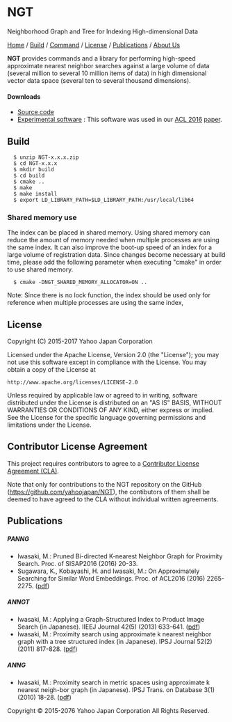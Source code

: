 NGT
===

Neighborhood Graph and Tree for Indexing High-dimensional Data

[Home](/README.md) / [Build](/README.md#build) / [Command](/bin/ngt/README.md#command) / [License](/README.md#license) / [Publications](/README.md#publications) / [About Us](http://research-lab.yahoo.co.jp/)

**NGT** provides commands and a library for performing high-speed approximate nearest neighbor searches against a large volume of data (several million to several 10 million items of data) in high dimensional vector data space (several ten to several thousand dimensions).

#### Downloads

- [Source code](https://github.com/yahoojapan/NGT/)
- [Experimental software](https://s.yimg.jp/dl/docs/research_lab/ngt-experimental-1.0.zip) : This software was used in our [ACL 2016](http://acl2016.org/) [paper](https://aclweb.org/anthology/P/P16/P16-1214.pdf).

Build
-----------------

      $ unzip NGT-x.x.x.zip
      $ cd NGT-x.x.x
      $ mkdir build
      $ cd build 
      $ cmake ..
      $ make 
      $ make install
      $ export LD_LIBRARY_PATH=$LD_LIBRARY_PATH:/usr/local/lib64

### Shared memory use

The index can be placed in shared memory. Using shared memory can reduce the amount of memory needed when multiple processes are using the same index. It can also improve the boot-up speed of an index for a large volume of registration data. Since changes become necessary at build time, please add the following parameter when executing "cmake" in order to use shared memory.

      $ cmake -DNGT_SHARED_MEMORY_ALLOCATOR=ON ..

Note: Since there is no lock function, the index should be used only for reference when multiple processes are using the same index,

License
-------

Copyright (C) 2015-2017 Yahoo Japan Corporation

Licensed under the Apache License, Version 2.0 (the "License");
you may not use this software except in compliance with the License.
You may obtain a copy of the License at

    http://www.apache.org/licenses/LICENSE-2.0

Unless required by applicable law or agreed to in writing, software
distributed under the License is distributed on an "AS IS" BASIS,
WITHOUT WARRANTIES OR CONDITIONS OF ANY KIND, either express or implied.
See the License for the specific language governing permissions and
limitations under the License.

Contributor License Agreement
-----------------------------

This project requires contributors to agree to a [Contributor License Agreement (CLA)](https://gist.github.com/ydnjp/3095832f100d5c3d2592).

Note that only for contributions to the NGT repository on the GitHub (https://github.com/yahoojapan/NGT), the contibutors of them shall be deemed to have agreed to the CLA without individual written agreements.

Publications
------------

##### PANNG
- Iwasaki, M.: Pruned Bi-directed K-nearest Neighbor Graph for Proximity Search. Proc. of SISAP2016 (2016) 20-33.
- Sugawara, K., Kobayashi, H. and Iwasaki, M.: On Approximately Searching for Similar Word Embeddings. Proc. of ACL2016 (2016) 2265-2275. ([pdf](https://aclweb.org/anthology/P/P16/P16-1214.pdf))

##### ANNGT
- Iwasaki, M.: Applying a Graph-Structured Index to Product Image Search (in Japanese). IIEEJ Journal 42(5) (2013) 633-641. ([pdf](http://i.yimg.jp/i/docs/research_lab/articles/miwasaki-iieej-jnl-2013.pdf))
- Iwasaki, M.: Proximity search using approximate k nearest neighbor graph with a tree structured index (in Japanese). IPSJ Journal 52(2) (2011) 817-828. ([pdf](http://i.yimg.jp/i/docs/research_lab/articles/miwasaki-ipsj-jnl-2011.pdf))

##### ANNG
- Iwasaki, M.: Proximity search in metric spaces using approximate k nearest neigh-bor graph (in Japanese). IPSJ Trans. on Database 3(1) (2010) 18-28. ([pdf](http://i.yimg.jp/i/docs/research_lab/articles/miwasaki-ipsj-tod-2010.pdf))

Copyright &copy; 2015-2076 Yahoo Japan Corporation All Rights Reserved.

